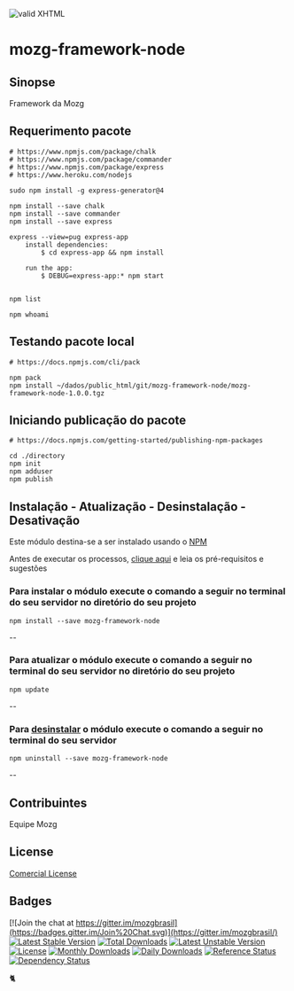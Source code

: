 [checkmark]: https://raw.githubusercontent.com/mozgbrasil/mozgbrasil.github.io/master/assets/images/logos/logo_32_32.png "MOZG"
![valid XHTML][checkmark]

[requerimentos]: http://mozgbrasil.github.io/requerimentos/
[getcomposer]: https://getcomposer.org/
[uninstall-mods]: https://getcomposer.org/doc/03-cli.md#remove
[git-releases]: https://github.com/mozgbrasil/mozg-framework-node/releases

# mozg-framework-node

## Sinopse

Framework da Mozg

## Requerimento pacote

	# https://www.npmjs.com/package/chalk
	# https://www.npmjs.com/package/commander
	# https://www.npmjs.com/package/express
	# https://www.heroku.com/nodejs

	sudo npm install -g express-generator@4

	npm install --save chalk
	npm install --save commander
	npm install --save express

	express --view=pug express-app
		install dependencies:
			$ cd express-app && npm install

		run the app:
			$ DEBUG=express-app:* npm start


	npm list

	npm whoami

## Testando pacote local

	# https://docs.npmjs.com/cli/pack

	npm pack
	npm install ~/dados/public_html/git/mozg-framework-node/mozg-framework-node-1.0.0.tgz

## Iniciando publicação do pacote

	# https://docs.npmjs.com/getting-started/publishing-npm-packages

	cd ./directory
	npm init
	npm adduser
	npm publish

## Instalação - Atualização - Desinstalação - Desativação

Este módulo destina-se a ser instalado usando o [NPM][getcomposer]

Antes de executar os processos, [clique aqui][requerimentos] e leia os pré-requisitos e sugestões

### Para instalar o módulo execute o comando a seguir no terminal do seu servidor no diretório do seu projeto

	npm install --save mozg-framework-node

--

### Para atualizar o módulo execute o comando a seguir no terminal do seu servidor no diretório do seu projeto

	npm update

--

### Para [desinstalar][uninstall-mods] o módulo execute o comando a seguir no terminal do seu servidor

	npm uninstall --save mozg-framework-node

--

## Contribuintes

Equipe Mozg

## License

[Comercial License](LICENSE.txt)

## Badges

[![Join the chat at https://gitter.im/mozgbrasil](https://badges.gitter.im/Join%20Chat.svg)](https://gitter.im/mozgbrasil/)
[![Latest Stable Version](https://poser.pugx.org/mozgbrasil/mozg-framework-node/v/stable)](https://packagist.org/packages/mozgbrasil/mozg-framework-node)
[![Total Downloads](https://poser.pugx.org/mozgbrasil/mozg-framework-node/downloads)](https://packagist.org/packages/mozgbrasil/mozg-framework-node)
[![Latest Unstable Version](https://poser.pugx.org/mozgbrasil/mozg-framework-node/v/unstable)](https://packagist.org/packages/mozgbrasil/mozg-framework-node)
[![License](https://poser.pugx.org/mozgbrasil/mozg-framework-node/license)](https://packagist.org/packages/mozgbrasil/mozg-framework-node)
[![Monthly Downloads](https://poser.pugx.org/mozgbrasil/mozg-framework-node/d/monthly)](https://packagist.org/packages/mozgbrasil/mozg-framework-node)
[![Daily Downloads](https://poser.pugx.org/mozgbrasil/mozg-framework-node/d/daily)](https://packagist.org/packages/mozgbrasil/mozg-framework-node)
[![Reference Status](https://www.versioneye.com/php/mozgbrasil:mozg-framework-node/reference_badge.svg?style=flat-square)](https://www.versioneye.com/php/mozgbrasil:mozg-framework-node/references)
[![Dependency Status](https://www.versioneye.com/php/mozgbrasil:mozg-framework-node/1.0.0/badge?style=flat-square)](https://www.versioneye.com/php/mozgbrasil:mozg-framework-node/1.0.0)

:cat2:
